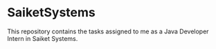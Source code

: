 # SaiketSystems
This repository contains the tasks assigned to me as a Java Developer Intern in Saiket Systems.
